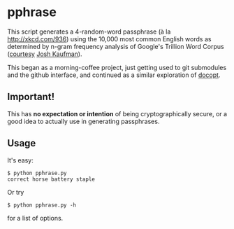 # pphrase

This script generates a 4-random-word passphrase (à la http://xkcd.com/936)
using the 10,000 most common English words as determined by n-gram frequency
analysis of Google's Trillion Word Corpus
([courtesy](https://github.com/first20hours/google-10000-english)
[Josh Kaufman](http://first20hours.com/)).

This began as a morning-coffee project, just getting used to git submodules and the
github interface, and continued as a similar exploration of [docopt](https://github.com/docopt/docopt).

## Important!

This has **no expectation or intention** of being cryptographically secure, or
a good idea to actually use in generating passphrases.

## Usage

It's easy:

    $ python pphrase.py
    correct horse battery staple

Or try

    $ python pphrase.py -h

for a list of options.
